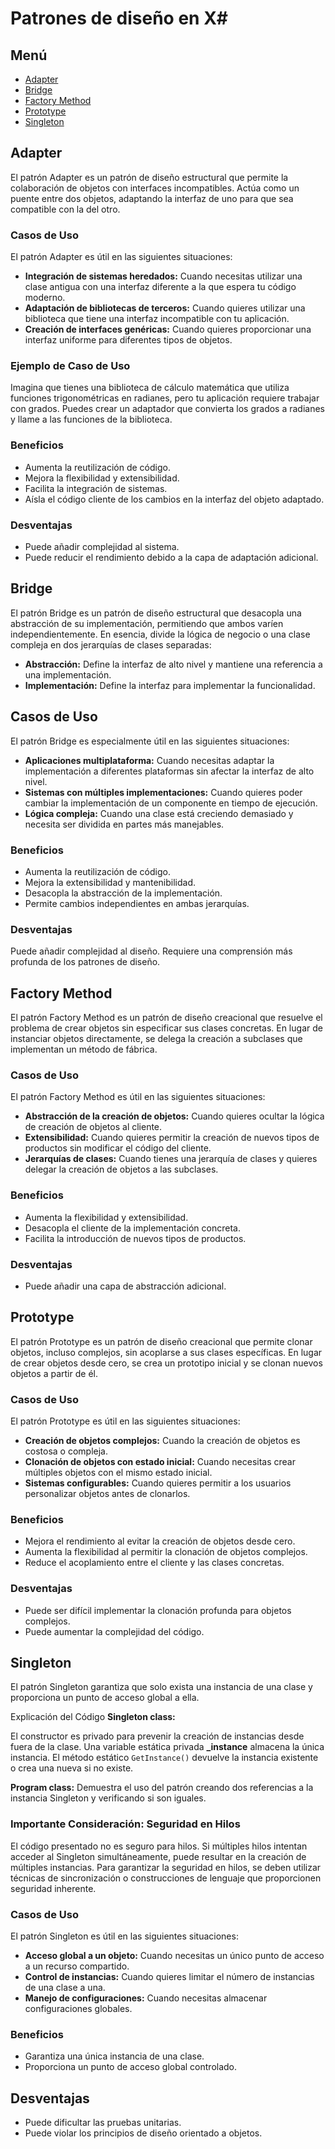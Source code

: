 # Patrones de diseño en X#

## Menú
* [Adapter](#adapter)
* [Bridge](#bridge)
* [Factory Method](#factory-method)
* [Prototype](#prototype)
* [Singleton](#singleton)

## Adapter
El patrón Adapter es un patrón de diseño estructural que permite la colaboración de objetos con interfaces incompatibles. Actúa como un puente entre dos objetos, adaptando la interfaz de uno para que sea compatible con la del otro.

### Casos de Uso

El patrón Adapter es útil en las siguientes situaciones:

- **Integración de sistemas heredados:** Cuando necesitas utilizar una clase antigua con una interfaz diferente a la que espera tu código moderno.
- **Adaptación de bibliotecas de terceros:** Cuando quieres utilizar una biblioteca que tiene una interfaz incompatible con tu aplicación.
- **Creación de interfaces genéricas:** Cuando quieres proporcionar una interfaz uniforme para diferentes tipos de objetos.

### Ejemplo de Caso de Uso
Imagina que tienes una biblioteca de cálculo matemática que utiliza funciones trigonométricas en radianes, pero tu aplicación requiere trabajar con grados. Puedes crear un adaptador que convierta los grados a radianes y llame a las funciones de la biblioteca.

### Beneficios
- Aumenta la reutilización de código.
- Mejora la flexibilidad y extensibilidad.
- Facilita la integración de sistemas.
- Aísla el código cliente de los cambios en la interfaz del objeto adaptado.

### Desventajas
- Puede añadir complejidad al sistema.
- Puede reducir el rendimiento debido a la capa de adaptación adicional.

## Bridge
El patrón Bridge es un patrón de diseño estructural que desacopla una abstracción de su implementación, permitiendo que ambos varíen independientemente. En esencia, divide la lógica de negocio o una clase compleja en dos jerarquías de clases separadas:

- **Abstracción:** Define la interfaz de alto nivel y mantiene una referencia a una implementación.
- **Implementación:** Define la interfaz para implementar la funcionalidad.

## Casos de Uso
El patrón Bridge es especialmente útil en las siguientes situaciones:

- **Aplicaciones multiplataforma:** Cuando necesitas adaptar la implementación a diferentes plataformas sin afectar la interfaz de alto nivel.
- **Sistemas con múltiples implementaciones:** Cuando quieres poder cambiar la implementación de un componente en tiempo de ejecución.
- **Lógica compleja:** Cuando una clase está creciendo demasiado y necesita ser dividida en partes más manejables.

### Beneficios
- Aumenta la reutilización de código.
- Mejora la extensibilidad y mantenibilidad.
- Desacopla la abstracción de la implementación.
- Permite cambios independientes en ambas jerarquías.

### Desventajas
Puede añadir complejidad al diseño.
Requiere una comprensión más profunda de los patrones de diseño.

## Factory Method
El patrón Factory Method es un patrón de diseño creacional que resuelve el problema de crear objetos sin especificar sus clases concretas. En lugar de instanciar objetos directamente, se delega la creación a subclases que implementan un método de fábrica.

### Casos de Uso
El patrón Factory Method es útil en las siguientes situaciones:

- **Abstracción de la creación de objetos:** Cuando quieres ocultar la lógica de creación de objetos al cliente.
- **Extensibilidad:** Cuando quieres permitir la creación de nuevos tipos de productos sin modificar el código del cliente.
- **Jerarquías de clases:** Cuando tienes una jerarquía de clases y quieres delegar la creación de objetos a las subclases.

### Beneficios
- Aumenta la flexibilidad y extensibilidad.
- Desacopla el cliente de la implementación concreta.
- Facilita la introducción de nuevos tipos de productos.

### Desventajas
- Puede añadir una capa de abstracción adicional.

## Prototype
El patrón Prototype es un patrón de diseño creacional que permite clonar objetos, incluso complejos, sin acoplarse a sus clases específicas. En lugar de crear objetos desde cero, se crea un prototipo inicial y se clonan nuevos objetos a partir de él.

### Casos de Uso
El patrón Prototype es útil en las siguientes situaciones:

- **Creación de objetos complejos:** Cuando la creación de objetos es costosa o compleja.
- **Clonación de objetos con estado inicial:** Cuando necesitas crear múltiples objetos con el mismo estado inicial.
- **Sistemas configurables:** Cuando quieres permitir a los usuarios personalizar objetos antes de clonarlos.
### Beneficios
- Mejora el rendimiento al evitar la creación de objetos desde cero.
- Aumenta la flexibilidad al permitir la clonación de objetos complejos.
- Reduce el acoplamiento entre el cliente y las clases concretas.

### Desventajas
- Puede ser difícil implementar la clonación profunda para objetos complejos.
- Puede aumentar la complejidad del código.

## Singleton
El patrón Singleton garantiza que solo exista una instancia de una clase y proporciona un punto de acceso global a ella.

Explicación del Código
**Singleton class:**

El constructor es privado para prevenir la creación de instancias desde fuera de la clase.
Una variable estática privada **_instance** almacena la única instancia.
El método estático `GetInstance()` devuelve la instancia existente o crea una nueva si no existe.

**Program class:**
Demuestra el uso del patrón creando dos referencias a la instancia Singleton y verificando si son iguales.

### Importante Consideración: Seguridad en Hilos
El código presentado no es seguro para hilos. Si múltiples hilos intentan acceder al Singleton simultáneamente, puede resultar en la creación de múltiples instancias. Para garantizar la seguridad en hilos, se deben utilizar técnicas de sincronización o construcciones de lenguaje que proporcionen seguridad inherente.

### Casos de Uso
El patrón Singleton es útil en las siguientes situaciones:

- **Acceso global a un objeto:** Cuando necesitas un único punto de acceso a un recurso compartido.
- **Control de instancias:** Cuando quieres limitar el número de instancias de una clase a una.
- **Manejo de configuraciones:** Cuando necesitas almacenar configuraciones globales.

### Beneficios
- Garantiza una única instancia de una clase.
- Proporciona un punto de acceso global controlado.

## Desventajas
- Puede dificultar las pruebas unitarias.
- Puede violar los principios de diseño orientado a objetos.
